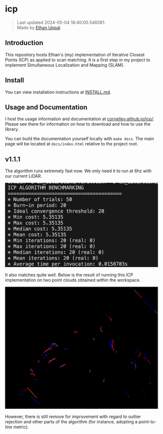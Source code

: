 <!-- THIS FILE IS GENERATED AUTOMATICALLY. -->
<!-- DO NOT EDIT THIS FILE. -->
<!-- EDIT README.md.build INSTEAD. -->
# icp

> Last updated 2024-05-04 18:40:00.546081.  
> Made by [Ethan Uppal](https://www.ethanuppal.com).

## Introduction

This repository hosts Ethan's (my) implementation of Iterative Closest Points (ICP) as applied to scan matching.
It is a first step in my project to implement Simultaneous Localization and Mapping (SLAM).

## Install

You can view installation instructions at [INSTALL.md](INSTALL.md).

## Usage and Documentation

I host the usage information and documentation at [cornellev.github.io/icp/](https://cornellev.github.io/icp/).
Please see there for information on how to download and how to use the library.

You can build the documentation yourself locally with `make docs`.
The main page will be located at `docs/index.html` relative to the project root.

## v1.1.1 

The algorithm runs extremely fast now.
We only need it to run at 6hz with our current LiDAR.

![](book/asset/img/v1.1.1bench.png)

It also matches quite well.
Below is the result of running this ICP implementation on two point clouds obtained within the workspace.

![](book/asset/img/v1.1.1result.png)

However, there is still remove for improvement with regard to outlier rejection and other parts of the algorithm (for instance, adopting a point-to-line metric).

